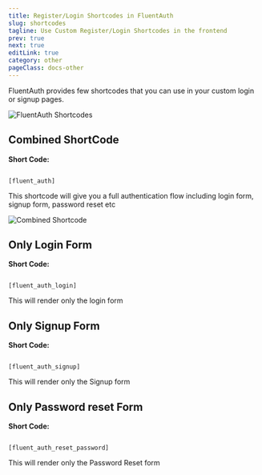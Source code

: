 ```yaml
---
title: Register/Login Shortcodes in FluentAuth
slug: shortcodes
tagline: Use Custom Register/Login Shortcodes in the frontend
prev: true
next: true
editLink: true
category: other
pageClass: docs-other
---
```


FluentAuth provides few shortcodes that you can use in your custom login or signup pages. 

![FluentAuth Shortcodes](https://fluentauth.com/wp-content/uploads/2022/12/fluent-auth-shortcodes.png)

## Combined ShortCode

**Short Code:**

<code>
<span>[</span>fluent_auth<span>]</span>
</code>

This shortcode will give you a full authentication flow including login form, signup form, password reset etc

![Combined Shortcode](https://fluentauth.com/wp-content/uploads/2022/12/social-login.png)



## Only Login Form

**Short Code:**

<code>
<span>[</span>fluent_auth_login<span>]</span>
</code>

This will render only the login form

## Only Signup Form

**Short Code:**

<code>
<span>[</span>fluent_auth_signup<span>]</span>
</code>

This will render only the Signup form

## Only Password reset Form

**Short Code:**

<code>
<span>[</span>fluent_auth_reset_password<span>]</span>
</code>

This will render only the Password Reset form
